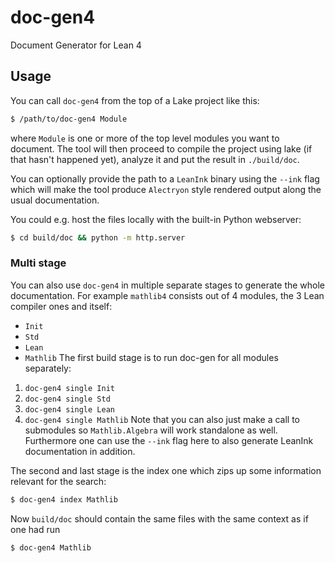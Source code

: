 # doc-gen4
Document Generator for Lean 4

## Usage
You can call `doc-gen4` from the top of a Lake project like this:
```sh
$ /path/to/doc-gen4 Module
```

where `Module` is one or more of the top level modules you want to document.
The tool will then proceed to compile the project using lake (if that hasn't happened yet),
analyze it and put the result in `./build/doc`.

You can optionally provide the path to a `LeanInk` binary using the `--ink` flag which will make
the tool produce `Alectryon` style rendered output along the usual documentation.

You could e.g. host the files locally with the built-in Python webserver:
```sh
$ cd build/doc && python -m http.server
```

### Multi stage
You can also use `doc-gen4` in multiple separate stages to generate the whole documentation.
For example `mathlib4` consists out of 4 modules, the 3 Lean compiler ones and itself:
- `Init`
- `Std`
- `Lean`
- `Mathlib`
The first build stage is to run doc-gen for all modules separately:
1. `doc-gen4 single Init`
2. `doc-gen4 single Std`
3. `doc-gen4 single Lean`
4. `doc-gen4 single Mathlib`
Note that you can also just make a call to submodules so `Mathlib.Algebra`
will work standalone as well. Furthermore one can use the `--ink` flag
here to also generate LeanInk documentation in addition.

The second and last stage is the index one which zips up some
information relevant for the search:
```sh
$ doc-gen4 index Mathlib
```
Now `build/doc` should contain the same files with the same context as if one had run
```
$ doc-gen4 Mathlib
```

